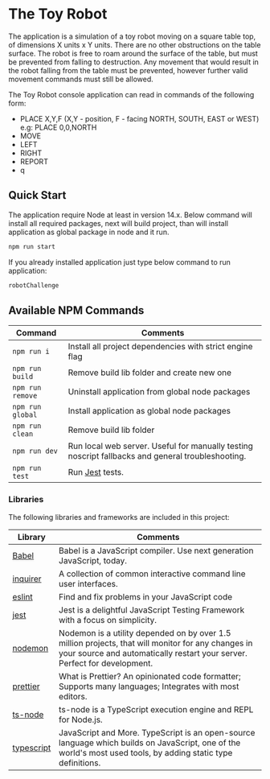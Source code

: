 # The Toy Robot

The application is a simulation of a toy robot moving on a square table top, of dimensions X units x Y units. There are no other obstructions on the table surface. The robot is free to roam around the surface of the table, but must be prevented from falling to destruction. Any movement that would result in the robot falling from the table must be prevented, however further valid movement commands must still be allowed. 

The Toy Robot console application​ can read in commands of the following form:

* PLACE X,Y,F (X,Y - position, F - facing NORTH, SOUTH, EAST or WEST) e.g: PLACE 0,0,NORTH
* MOVE
* LEFT
* RIGHT
* REPORT
* q

## Quick Start

The application require Node at least in version 14.x. Below command will install all required packages, next will build project, than will install application as global package in node and it run.

```zsh
npm run start
```

If you already installed application just type below command to run application:

```zsh
robotChallenge
```

## Available NPM Commands

| Command | Comments |
| ---- | ---- |
| `npm run i` | Install all project dependencies with strict engine flag |
| `npm run build` | Remove build lib folder and create new one |
| `npm run remove` | Uninstall application from global node packages |
| `npm run global` | Install application as global node packages |
| `npm run clean` | Remove build lib folder |
| `npm run dev` | Run local web server. Useful for manually testing noscript fallbacks and general troubleshooting. |
| `npm run test` | Run [Jest](https://jestjs.io/docs/en/getting-started) tests. |

### Libraries

The following libraries and frameworks are included in this project:

| Library | Comments |
| ---- | ---- |
| [Babel](https://babeljs.io/) | Babel is a JavaScript compiler. Use next generation JavaScript, today. |
| [inquirer](https://github.com/SBoudrias/Inquirer.js#readme) | A collection of common interactive command line user interfaces. |
| [eslint](https://eslint.org/) | Find and fix problems in your JavaScript code |
| [jest](https://jestjs.io/) | Jest is a delightful JavaScript Testing Framework with a focus on simplicity. |
| [nodemon](https://nodemon.io/) | Nodemon is a utility depended on by over 1.5 million projects, that will monitor for any changes in your source and automatically restart your server. Perfect for development. |
| [prettier](https://prettier.io/) | What is Prettier? An opinionated code formatter; Supports many languages; Integrates with most editors. |
| [ts-node](https://typestrong.org/ts-node/) | ts-node is a TypeScript execution engine and REPL for Node.js. |
| [typescript](https://www.typescriptlang.org/) | JavaScript and More. TypeScript is an open-source language which builds on JavaScript, one of the world's most used tools, by adding static type definitions. |
